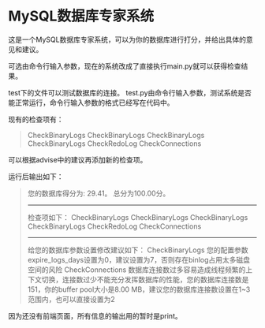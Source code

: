 # MySQL数据库专家系统

这是一个MySQL数据库专家系统，可以为你的数据库进行打分，并给出具体的意见和建议。

可选由命令行输入参数，现在的系统改成了直接执行main.py就可以获得检查结果。

test下的文件可以测试数据库的连接。
test.py由命令行输入参数，测试系统是否能正常运行，命令行输入参数的格式已经写在代码中。

现有的检查项有：
> CheckBinaryLogs
> CheckBinaryLogs
> CheckBinaryLogs
> CheckBinaryLogs
> CheckRedoLog
> CheckConnections

可以根据advise中的建议再添加新的检查项。

运行后输出如下：
> 您的数据库得分为: 29.41。 总分为100.00分。
> ************************************
> 检查项如下：
> CheckBinaryLogs
> CheckBinaryLogs
> CheckBinaryLogs
> CheckBinaryLogs
> CheckRedoLog
> CheckConnections
> ************************************
> 给您的数据库参数设置修改建议如下：
> CheckBinaryLogs 您的配置参数expire_logs_days设置为0，建议设置为7，否则存在binlog占用太多磁盘空间的风险
> CheckConnections 数据库连接数过多容易造成线程频繁的上下文切换，连接数过少不能充分发挥数据库的性能，您的数据库连接数是151，你的buffer pool大小是8.00 MB，建议您的数据库连接数设置在1~3范围内，也可以直接设置为2

因为还没有前端页面，所有信息的输出用的暂时是print。